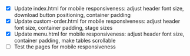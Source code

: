 - [x] Update index.html for mobile responsiveness: adjust header font size, download button positioning, container padding
- [x] Update custom-order.html for mobile responsiveness: adjust header font size, container padding, stage sizes
- [x] Update menu.html for mobile responsiveness: adjust header font size, container padding, make tables scrollable
- [ ] Test the pages for mobile responsiveness
